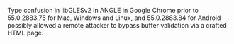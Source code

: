 Type confusion in libGLESv2 in ANGLE in Google Chrome prior to 55.0.2883.75 for Mac, Windows and Linux, and 55.0.2883.84 for Android possibly allowed a remote attacker to bypass buffer validation via a crafted HTML page.